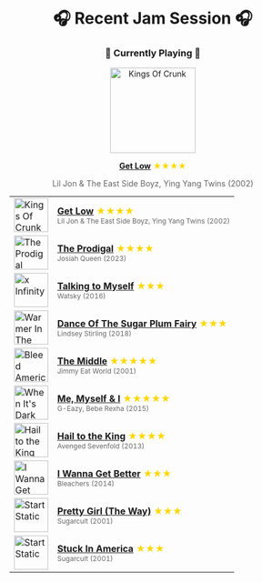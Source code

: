 <div align='center'>

# 🎧 Recent Jam Session 🎧

<h3>🎵 Currently Playing 🎵</h3>

<a href="https://open.spotify.com/track/0r2Bul2NuCViraT2zX1l5j"><img src="https://i.scdn.co/image/ab67616d0000b2733ba0e7112f965bfda72b1c5b" width="150" height="150" alt="Kings Of Crunk" /></a>

<b><a href="https://open.spotify.com/track/0r2Bul2NuCViraT2zX1l5j">Get Low</a></b><span style="color: gold;"> ★★★★</span>

<span style="color: #666;">Lil Jon & The East Side Boyz, Ying Yang Twins (2002)</span>

<table style='margin: 0 auto; max-width: 550px;'>
<tr>
<td width="60"><a href="https://open.spotify.com/track/0r2Bul2NuCViraT2zX1l5j"><img src="https://i.scdn.co/image/ab67616d0000b2733ba0e7112f965bfda72b1c5b" width="60" height="60" alt="Kings Of Crunk" /></a></td>
<td><b><a href="https://open.spotify.com/track/0r2Bul2NuCViraT2zX1l5j">Get Low</a></b> <span style="color: gold;"> ★★★★</span><br><span style="font-size: 12px; color: #666;">Lil Jon & The East Side Boyz, Ying Yang Twins (2002)</span></td>
</tr>
<tr>
<td width="60"><a href="https://open.spotify.com/track/3ui3UHjpXpWiQjoLwuENB8"><img src="https://i.scdn.co/image/ab67616d0000b273618551d2d0f2d446b2b97959" width="60" height="60" alt="The Prodigal" /></a></td>
<td><b><a href="https://open.spotify.com/track/3ui3UHjpXpWiQjoLwuENB8">The Prodigal</a></b> <span style="color: gold;"> ★★★★</span><br><span style="font-size: 12px; color: #666;">Josiah Queen (2023)</span></td>
</tr>
<tr>
<td width="60"><a href="https://open.spotify.com/track/3pJJciHZvWQ6U1ETxNxoi9"><img src="https://i.scdn.co/image/ab67616d0000b27390b4cf8fa286aa50cebf2a4e" width="60" height="60" alt="x Infinity" /></a></td>
<td><b><a href="https://open.spotify.com/track/3pJJciHZvWQ6U1ETxNxoi9">Talking to Myself</a></b> <span style="color: gold;"> ★★★</span><br><span style="font-size: 12px; color: #666;">Watsky (2016)</span></td>
</tr>
<tr>
<td width="60"><a href="https://open.spotify.com/track/0De6k2vhzI1AwNqvDAMyZs"><img src="https://i.scdn.co/image/ab67616d0000b273b4a35e290c22d73c16df1f7b" width="60" height="60" alt="Warmer In The Winter (Deluxe Edition)" /></a></td>
<td><b><a href="https://open.spotify.com/track/0De6k2vhzI1AwNqvDAMyZs">Dance Of The Sugar Plum Fairy</a></b> <span style="color: gold;"> ★★★</span><br><span style="font-size: 12px; color: #666;">Lindsey Stirling (2018)</span></td>
</tr>
<tr>
<td width="60"><a href="https://open.spotify.com/track/6GG73Jik4jUlQCkKg9JuGO"><img src="https://i.scdn.co/image/ab67616d0000b27395d1d98c5176e4f982bd73d6" width="60" height="60" alt="Bleed American" /></a></td>
<td><b><a href="https://open.spotify.com/track/6GG73Jik4jUlQCkKg9JuGO">The Middle</a></b> <span style="color: gold;"> ★★★★★</span><br><span style="font-size: 12px; color: #666;">Jimmy Eat World (2001)</span></td>
</tr>
<tr>
<td width="60"><a href="https://open.spotify.com/track/40YcuQysJ0KlGQTeGUosTC"><img src="https://i.scdn.co/image/ab67616d0000b27398acfa8c055deedc25e6081d" width="60" height="60" alt="When It's Dark Out" /></a></td>
<td><b><a href="https://open.spotify.com/track/40YcuQysJ0KlGQTeGUosTC">Me, Myself & I</a></b> <span style="color: gold;"> ★★★★★</span><br><span style="font-size: 12px; color: #666;">G-Eazy, Bebe Rexha (2015)</span></td>
</tr>
<tr>
<td width="60"><a href="https://open.spotify.com/track/5anCkDvJ17aznvK5TED5uo"><img src="https://i.scdn.co/image/ab67616d0000b2730ea1ecb2d5271c2db402b0c2" width="60" height="60" alt="Hail to the King" /></a></td>
<td><b><a href="https://open.spotify.com/track/5anCkDvJ17aznvK5TED5uo">Hail to the King</a></b> <span style="color: gold;"> ★★★★</span><br><span style="font-size: 12px; color: #666;">Avenged Sevenfold (2013)</span></td>
</tr>
<tr>
<td width="60"><a href="https://open.spotify.com/track/1RwwmiVtLAtPmxAqKVfwgG"><img src="https://i.scdn.co/image/ab67616d0000b273d9c7516258eb58d793d49e2e" width="60" height="60" alt="I Wanna Get Better" /></a></td>
<td><b><a href="https://open.spotify.com/track/1RwwmiVtLAtPmxAqKVfwgG">I Wanna Get Better</a></b> <span style="color: gold;"> ★★★</span><br><span style="font-size: 12px; color: #666;">Bleachers (2014)</span></td>
</tr>
<tr>
<td width="60"><a href="https://open.spotify.com/track/2gyknQOJvwglY6WUOJvDv1"><img src="https://i.scdn.co/image/ab67616d0000b2732b49b88db9fef40e934b6962" width="60" height="60" alt="Start Static" /></a></td>
<td><b><a href="https://open.spotify.com/track/2gyknQOJvwglY6WUOJvDv1">Pretty Girl (The Way)</a></b> <span style="color: gold;"> ★★★</span><br><span style="font-size: 12px; color: #666;">Sugarcult (2001)</span></td>
</tr>
<tr>
<td width="60"><a href="https://open.spotify.com/track/18Gb1gqRi5A50PYh0MDukc"><img src="https://i.scdn.co/image/ab67616d0000b2732b49b88db9fef40e934b6962" width="60" height="60" alt="Start Static" /></a></td>
<td><b><a href="https://open.spotify.com/track/18Gb1gqRi5A50PYh0MDukc">Stuck In America</a></b> <span style="color: gold;"> ★★★</span><br><span style="font-size: 12px; color: #666;">Sugarcult (2001)</span></td>
</tr>
</table>
</div>

